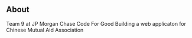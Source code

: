 ## About

Team 9 at JP Morgan Chase Code For Good
Building a web applicaton for Chinese Mutual Aid Association


